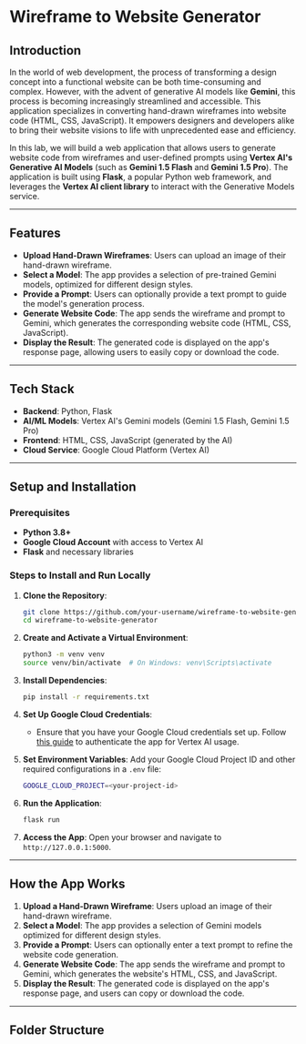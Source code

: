 # Wireframe to Website Generator

## Introduction

In the world of web development, the process of transforming a design concept into a functional website can be both time-consuming and complex. However, with the advent of generative AI models like **Gemini**, this process is becoming increasingly streamlined and accessible. This application specializes in converting hand-drawn wireframes into website code (HTML, CSS, JavaScript). It empowers designers and developers alike to bring their website visions to life with unprecedented ease and efficiency.

In this lab, we will build a web application that allows users to generate website code from wireframes and user-defined prompts using **Vertex AI's Generative AI Models** (such as **Gemini 1.5 Flash** and **Gemini 1.5 Pro**). The application is built using **Flask**, a popular Python web framework, and leverages the **Vertex AI client library** to interact with the Generative Models service.

---

## Features

- **Upload Hand-Drawn Wireframes**: Users can upload an image of their hand-drawn wireframe.
- **Select a Model**: The app provides a selection of pre-trained Gemini models, optimized for different design styles.
- **Provide a Prompt**: Users can optionally provide a text prompt to guide the model's generation process.
- **Generate Website Code**: The app sends the wireframe and prompt to Gemini, which generates the corresponding website code (HTML, CSS, JavaScript).
- **Display the Result**: The generated code is displayed on the app's response page, allowing users to easily copy or download the code.

---

## Tech Stack

- **Backend**: Python, Flask
- **AI/ML Models**: Vertex AI's Gemini models (Gemini 1.5 Flash, Gemini 1.5 Pro)
- **Frontend**: HTML, CSS, JavaScript (generated by the AI)
- **Cloud Service**: Google Cloud Platform (Vertex AI)

---

## Setup and Installation

### Prerequisites

- **Python 3.8+**
- **Google Cloud Account** with access to Vertex AI
- **Flask** and necessary libraries

### Steps to Install and Run Locally

1. **Clone the Repository**:
    ```bash
    git clone https://github.com/your-username/wireframe-to-website-generator.git
    cd wireframe-to-website-generator
    ```

2. **Create and Activate a Virtual Environment**:
    ```bash
    python3 -m venv venv
    source venv/bin/activate  # On Windows: venv\Scripts\activate
    ```

3. **Install Dependencies**:
    ```bash
    pip install -r requirements.txt
    ```

4. **Set Up Google Cloud Credentials**:
    - Ensure that you have your Google Cloud credentials set up. Follow [this guide](https://cloud.google.com/docs/authentication/getting-started) to authenticate the app for Vertex AI usage.

5. **Set Environment Variables**:
    Add your Google Cloud Project ID and other required configurations in a `.env` file:
    ```bash
    GOOGLE_CLOUD_PROJECT=<your-project-id>
    ```

6. **Run the Application**:
    ```bash
    flask run
    ```

7. **Access the App**:
    Open your browser and navigate to `http://127.0.0.1:5000`.

---

## How the App Works

1. **Upload a Hand-Drawn Wireframe**: Users upload an image of their hand-drawn wireframe.
2. **Select a Model**: The app provides a selection of Gemini models optimized for different design styles.
3. **Provide a Prompt**: Users can optionally enter a text prompt to refine the website code generation.
4. **Generate Website Code**: The app sends the wireframe and prompt to Gemini, which generates the website's HTML, CSS, and JavaScript.
5. **Display the Result**: The generated code is displayed on the app's response page, and users can copy or download the code.

---

## Folder Structure


